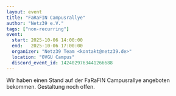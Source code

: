 ```yaml
---
layout: event
title: "FaRaFIN Campusrallye"
author: "Netz39 e.V."
tags: ["non-recurring"]
event:
  start: 2025-10-06 14:00:00 
  end:   2025-10-06 17:00:00 
  organizer: "Netz39 Team <kontakt@netz39.de>" 
  location: "OVGU Campus"
  discord_event_id: 1424029763441266688
---
```

Wir haben einen Stand auf der FaRaFIN Campusrallye angeboten bekommen. Gestaltung noch offen.
<!-- event imported from discord manual changes may be overwritten -->